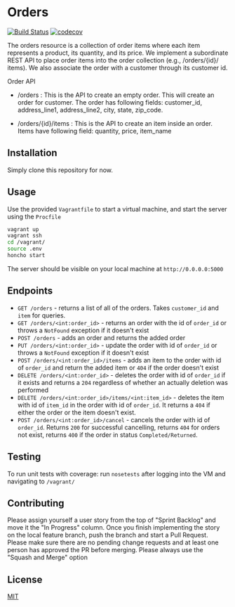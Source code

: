 # Orders

[![Build Status](https://travis-ci.com/DevOps-Agile-Squad/orders.svg?branch=main)](https://travis-ci.com/DevOps-Agile-Squad/orders)
[![codecov](https://codecov.io/gh/DevOps-Agile-Squad/orders/branch/main/graph/badge.svg?token=vAH0NcHpnM)](https://codecov.io/gh/DevOps-Agile-Squad/orders)

The orders resource is a collection of order items where each item represents a product, its quantity, and its price. We implement a subordinate REST API to place order items into the order collection (e.g., /orders/{id}/ items). We also associate the order with a customer through its customer id.

Order API

- /orders : This is the API to create an empty order. This will create an order for customer. The order has following fields:
  customer_id, address_line1, address_line2, city, state, zip_code.

- /orders/{id}/items : This is the API to create an item inside an order. Items have following field:
  quantity, price, item_name

## Installation

Simply clone this repository for now.

## Usage

Use the provided `Vagrantfile` to start a virtual machine, and start the server using the `Procfile`

```bash
vagrant up
vagrant ssh
cd /vagrant/
source .env
honcho start
```

The server should be visible on your local machine at `http://0.0.0.0:5000`

## Endpoints

- `GET /orders` - returns a list of all of the orders. Takes `customer_id` and `item` for queries.
- `GET /orders/<int:order_id>` - returns an order with the id of `order_id` or throws a `NotFound` exception if it doesn't exist
- `POST /orders` - adds an order and returns the added order
- `PUT /orders/<int:order_id>` - update the order with id of `order_id` or throws a `NotFound` exception if it doesn't exist
- `POST /orders/<int:order_id>/items` - adds an item to the order with id of `order_id` and return the added item or `404` if the order doesn't exist
- `DELETE /orders/<int:order_id>` - deletes the order with id of `order_id` if it exists and returns a `204` regardless of whether an actually deletion was performed
- `DELETE /orders/<int:order_id>/items/<int:item_id>` - deletes the item with id of `item_id` in the order with id of `order_id`. It returns a `404` if either the order or the item doesn't exist.
- `POST /orders/<int:order_id>/cancel` - cancels the order with id of `order_id`. Returns `200` for successful cancelling, returns `404` for orders not exist, returns `400` if the order in status `Completed/Returned`.

## Testing

To run unit tests with coverage: run `nosetests` after logging into the VM and navigating to `/vagrant/`

## Contributing

Please assign yourself a user story from the top of "Sprint Backlog" and move it the "In Progress" column. Once you finish implementing the story on the local feature branch, push the branch and start a Pull Request. Please make sure there are no pending change requests and at least one person has approved the PR before merging. Please always use the "Squash and Merge" option

## License

[MIT](https://choosealicense.com/licenses/mit/)
